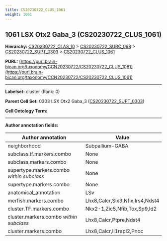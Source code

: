 ```yaml
---
title: CS20230722_CLUS_1061
weight: 1061
---
```

## 1061 LSX Otx2 Gaba_3 (CS20230722_CLUS_1061)
<b>Hierarchy: </b>
[CS20230722_CLAS_10](../CS20230722_CLAS_10) >
[CS20230722_SUBC_068](../CS20230722_SUBC_068) >
[CS20230722_SUPT_0303](../CS20230722_SUPT_0303) >
[CS20230722_CLUS_1061](../CS20230722_CLUS_1061)

**PURL:** [https://purl.brain-bican.org/taxonomy/CCN20230722/CS20230722_CLUS_1061](https://purl.brain-bican.org/taxonomy/CCN20230722/CS20230722_CLUS_1061)

---


**Labelset:** cluster (Rank: 0)

**Parent Cell Set:** 0303 LSX Otx2 Gaba_3 ([CS20230722_SUPT_0303](../CS20230722_SUPT_0303))



**Cell Ontology Term:** 

[MARKER GENES.]: #


---

[TRANSFERRED ANNOTATIONS.]: #


[AUTHOR ANNOTATION FIELDS.]: #


**Author annotation fields:**

| Author annotation | Value |
|-------------------|-------|
|neighborhood|Subpallium-GABA|
|subclass.tf.markers.combo|None|
|subclass.markers.combo|None|
|supertype.markers.combo _within subclass_|None|
|supertype.markers.combo|None|
|anatomical_annotation|LSv|
|merfish.markers.combo|Lhx8,Calcr,Six3,Nfix,Irs4,Ndst4|
|cluster.TF.markers.combo|Nkx2-1,Zic5,Nfib,Tox,Sp9,Id2|
|cluster.markers.combo _within subclass_|Lhx8,Calcr,Ptpre,Ndst4|
|cluster.markers.combo|Lhx8,Calcr,Il1rapl2,Pnoc|
